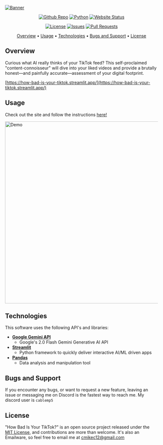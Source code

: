 <a href="https://how-bad-is-your-tiktok.streamlit.app/">
  <img src="https://i.postimg.cc/FFZX7Ndp/Screenshot-2025-02-22-140307-Photoroom-3.png" alt="Banner"/>
</a>

<p align="center">
  <a href="https://github.com/cablemp5/how-bad-is-your-tiktok"><img src="https://img.shields.io/github/languages/code-size/cablemp5/how-bad-is-your-tiktok" alt="Github Repo"></a>
  <a href="https://github.com/cablemp5/how-bad-is-your-tiktok"><img src="https://img.shields.io/badge/python-3.9.13-blue?logo=python" alt="Python"></a>
  <a href="https://github.com/cablemp5/how-bad-is-your-tiktok"><img src="https://img.shields.io/badge/status-up-green" alt="Website Status"></a>
<p/>
  
<p align="center">
  <a href="https://github.com/cablemp5/how-bad-is-your-tiktok"><img src="https://img.shields.io/github/license/cablemp5/how-bad-is-your-tiktok" alt="License"></a>
  <a href="https://github.com/cablemp5/how-bad-is-your-tiktok"><img src="https://img.shields.io/github/issues/cablemp5/how-bad-is-your-tiktok" alt="Issues"></a>
  <a href="https://github.com/cablemp5/how-bad-is-your-tiktok/pulls"><img src="https://img.shields.io/badge/PRs-welcome-brightgreen" alt="Pull Requests"></a>
<p/>

<p align="center">
  <a href="#overview">Overview</a>
  •
  <a href="#usage">Usage</a>
  •
  <a href="#technologies">Technologies</a>
  •
  <a href="#bugs-and-support">Bugs and Support</a>
  •
  <a href="#license">License</a>
</p>
    
## Overview

Curious what AI really thinks of your TikTok feed? This self-proclaimed "content-connoisseur" will dive into your liked videos and provide a brutally honest—and painfully accurate—assessment of your digital footprint.

[https://how-bad-is-your-tiktok.streamlit.app/](https://how-bad-is-your-tiktok.streamlit.app/)

## Usage

Check out the site and follow the instructions [here!](https://how-bad-is-your-tiktok.streamlit.app/)

<img src="https://i.postimg.cc/TwB0Pyj1/image-1.png" alt="Demo" width="600"/>

## Technologies

This software uses the following API's and libraries:

- [**Google Gemini API**](https://ai.google.dev/)
  - Google's 2.0 Flash Gemini Generative AI API 
- [**Streamlit**](https://streamlit.io/)
  - Python framework to quickly deliver interactive AI/ML driven apps
- [**Pandas**](https://github.com/google/gson)
  - Data analysis and manipulation tool
  
## Bugs and Support

If you encounter any bugs, or want to request a new feature, leaving an issue or messaging me on Discord is the fastest way to reach me. My discord user is `cablemp5`

## License

"How Bad Is Your TikTok?" is an open source project released under the [MIT License](LICENSE), and contributions are more than welcome. It's also an Emailware, so feel free to email me at [cmikec12@gmail.com](cmikec12@gmail.com) 
